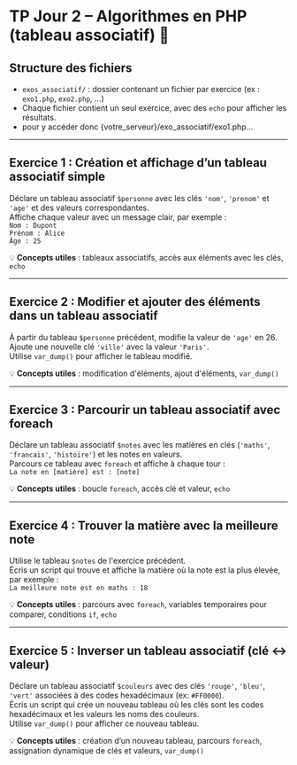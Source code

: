 # TP Jour 2 – Algorithmes en PHP (tableau associatif) 🧠

## Structure des fichiers

- `exos_associatif/` : dossier contenant un fichier par exercice (ex : `exo1.php`, `exo2.php`, ...)
- Chaque fichier contient un seul exercice, avec des `echo` pour afficher les résultats.
- pour y accéder donc {votre_serveur}/exo_associatif/exo1.php...

---

## Exercice 1 : Création et affichage d’un tableau associatif simple

Déclare un tableau associatif `$personne` avec les clés `'nom'`, `'prenom'` et `'age'` et des valeurs correspondantes.  
Affiche chaque valeur avec un message clair, par exemple :  
`Nom : Dupont`  
`Prénom : Alice`  
`Âge : 25`

💡 **Concepts utiles** : tableaux associatifs, accès aux éléments avec les clés, `echo`

---

## Exercice 2 : Modifier et ajouter des éléments dans un tableau associatif

À partir du tableau `$personne` précédent, modifie la valeur de `'age'` en 26.  
Ajoute une nouvelle clé `'ville'` avec la valeur `'Paris'`.  
Utilise `var_dump()` pour afficher le tableau modifié.

💡 **Concepts utiles** : modification d'éléments, ajout d'éléments, `var_dump()`

---

## Exercice 3 : Parcourir un tableau associatif avec foreach

Déclare un tableau associatif `$notes` avec les matières en clés (`'maths'`, `'francais'`, `'histoire'`) et les notes en valeurs.  
Parcours ce tableau avec `foreach` et affiche à chaque tour :  
`La note en [matière] est : [note]`

💡 **Concepts utiles** : boucle `foreach`, accès clé et valeur, `echo`

---

## Exercice 4 : Trouver la matière avec la meilleure note

Utilise le tableau `$notes` de l'exercice précédent.  
Écris un script qui trouve et affiche la matière où la note est la plus élevée, par exemple :  
`La meilleure note est en maths : 18`

💡 **Concepts utiles** : parcours avec `foreach`, variables temporaires pour comparer, conditions `if`, `echo`

---

## Exercice 5 : Inverser un tableau associatif (clé <-> valeur)

Déclare un tableau associatif `$couleurs` avec des clés `'rouge'`, `'bleu'`, `'vert'` associées à des codes hexadécimaux (ex: `#FF0000`).  
Écris un script qui crée un nouveau tableau où les clés sont les codes hexadécimaux et les valeurs les noms des couleurs.  
Utilise `var_dump()` pour afficher ce nouveau tableau.

💡 **Concepts utiles** : création d’un nouveau tableau, parcours `foreach`, assignation dynamique de clés et valeurs, `var_dump()`

